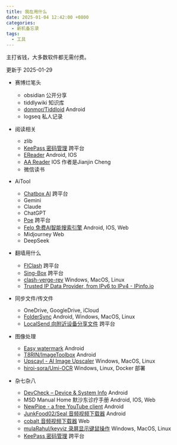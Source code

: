 ```yaml
---
title: 我在用什么
date: 2025-01-04 12:42:00 +0800
categories:
  - 新机备忘录
tags:
  - 工具
---
```

主打省钱，大多数软件都无需付费。

更新于 2025-01-29

- 赛博烂笔头
	- obsidian 公开分享
	- tiddlywiki 知识库
	- [donmor/Tiddloid](https://github.com/donmor/Tiddloid) Android
	- logseq 私人记录

- 阅读相关
	- zlib
	- [KeePass 密码管理](https://keepass.info/download.html) 跨平台
	- [EReader](https://ereader.link/) Android, IOS
	- [AA Reader](https://apps.apple.com/us/app/aa-reader-learn-a-language/id1589022901) IOS 作者是Jianjin Cheng
	- 微信读书

- AiTool
	- [Chatbox AI](https://chatboxai.app/zh) 跨平台
	- Gemini
	- Claude
	- ChatGPT
	- [Poe](https://poe.com/) 跨平台
	- [Felo 免费AI智能搜索引擎](https://felo.ai/) Android, IOS, Web
	- Midjourney Web
	- DeepSeek

- 翻墙用什么
	- [FlClash](https://getflclash.net/) 跨平台
	- [Sing-Box](https://getsingbox.com/) 跨平台
	- [clash-verge-rev](https://github.com/clash-verge-rev/clash-verge-rev) Windows, MacOS, Linux
	- [Trusted IP Data Provider, from IPv6 to IPv4 - IPinfo.io](https://ipinfo.io/)

- 同步文件/传文件
	- OneDrive, GoogleDrive, iCloud
	- [FolderSync](https://foldersync.io/) Android, Windows, MacOS, Linux
	- [LocalSend 向附近设备分享文件](https://localsend.org/zh-CN) 跨平台

- 图像处理
	- [Easy watermark](https://github.com/rosuH/EasyWatermark/blob/master/README_zh-CN.md) Android
	- [T8RIN/ImageToolbox](https://github.com/T8RIN/ImageToolbox) Android
	- [Upscayl - AI Image Upscaler](https://upscayl.org/download) Windows, MacOS, Linux
	- [hiroi-sora/Umi-OCR](https://github.com/hiroi-sora/Umi-OCR) Windows, Linux, Docker 部署

- 杂七杂八
	- [DevCheck – Device & System Info](https://devcheck.app/) Android
	- MSD Manual Home 默沙东诊疗手册 Android, IOS, Web
	- [NewPipe - a free YouTube client](https://newpipe.net/) Android
	- [JunkFood02/Seal 音频视频下载器](https://github.com/JunkFood02/Seal/blob/main/translations/README-zh_Hans.md) Android
	- [cobalt 音频视频下载器](https://cobalt.tools/) Web
	- [mulaRahul/keyviz 录屏显示键鼠操作](https://github.com/mulaRahul/keyviz) Windows, MacOS, Linux
	- [KeePass 密码管理](https://keepass.info/download.html) 跨平台